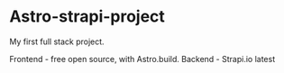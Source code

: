 # Astro-strapi-project

My first full stack project.

Frontend - free open source, with Astro.build.
Backend - Strapi.io latest
